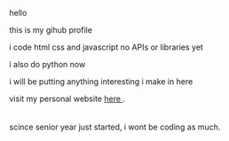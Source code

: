 hello

this is my gihub profile

i code html css and javascript no APIs or libraries yet

i also do python now

i will be putting anything interesting i make in here

visit my personal website <a href="https://9eed.github.io/9EED/"> here </a>.
<br>
<br>
<br>
scince senior year just started, i wont be coding as much.

